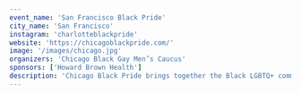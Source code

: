 ```yaml
---
event_name: 'San Francisco Black Pride'
city_name: 'San Francisco'
instagram: 'charlotteblackpride'
website: 'https://chicagoblackpride.com/'
image: '/images/chicago.jpg'
organizers: 'Chicago Black Gay Men’s Caucus'
sponsors: ['Howard Brown Health']
description: 'Chicago Black Pride brings together the Black LGBTQ+ community for celebration, empowerment, and advocacy in the Windy City.'
---
```


